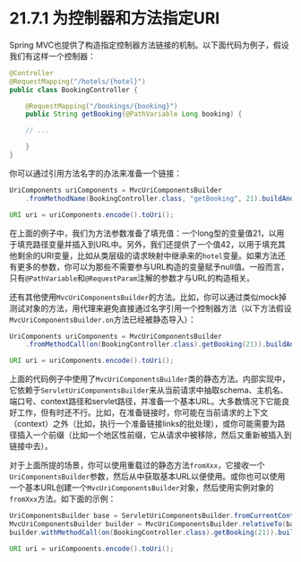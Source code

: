 # 21.7.1 为控制器和方法指定URI

Spring MVC也提供了构造指定控制器方法链接的机制。以下面代码为例子，假设我们有这样一个控制器：

```java
@Controller
@RequestMapping("/hotels/{hotel}")
public class BookingController {

    @RequestMapping("/bookings/{booking}")
    public String getBooking(@PathVariable Long booking) {

    // ...

    }
}
```

你可以通过引用方法名字的办法来准备一个链接：

```java
UriComponents uriComponents = MvcUriComponentsBuilder
    .fromMethodName(BookingController.class, "getBooking", 21).buildAndExpand(42);

URI uri = uriComponents.encode().toUri();
```

在上面的例子中，我们为方法参数准备了填充值：一个long型的变量值21，以用于填充路径变量并插入到URL中。另外，我们还提供了一个值42，以用于填充其他剩余的URI变量，比如从类层级的请求映射中继承来的`hotel`变量。如果方法还有更多的参数，你可以为那些不需要参与URL构造的变量赋予null值。一般而言，只有`@PathVariable`和`@RequestParam`注解的参数才与URL的构造相关。

还有其他使用`MvcUriComponentsBuilder`的方法。比如，你可以通过类似mock掉测试对象的方法，用代理来避免直接通过名字引用一个控制器方法（以下方法假设`MvcUriComponentsBuilder.on`方法已经被静态导入）：

```java
UriComponents uriComponents = MvcUriComponentsBuilder
    .fromMethodCall(on(BookingController.class).getBooking(21)).buildAndExpand(42);

URI uri = uriComponents.encode().toUri();
```

上面的代码例子中使用了`MvcUriComponentsBuilder`类的静态方法。内部实现中，它依赖于`ServletUriComponentsBuilder`来从当前请求中抽取schema、主机名、端口号、context路径和servlet路径，并准备一个基本URL。大多数情况下它能良好工作，但有时还不行。比如，在准备链接时，你可能在当前请求的上下文（context）之外（比如，执行一个准备链接links的批处理），或你可能需要为路径插入一个前缀（比如一个地区性前缀，它从请求中被移除，然后又重新被插入到链接中去）。

对于上面所提的场景，你可以使用重载过的静态方法`fromXxx`，它接收一个`UriComponentsBuilder`参数，然后从中获取基本URL以便使用。或你也可以使用一个基本URL创建一个`MvcUriComponentsBuilder`对象，然后使用实例对象的`fromXxx`方法。如下面的示例：

```java
UriComponentsBuilder base = ServletUriComponentsBuilder.fromCurrentContextPath().path("/en");
MvcUriComponentsBuilder builder = MvcUriComponentsBuilder.relativeTo(base);
builder.withMethodCall(on(BookingController.class).getBooking(21)).buildAndExpand(42);

URI uri = uriComponents.encode().toUri();
```
